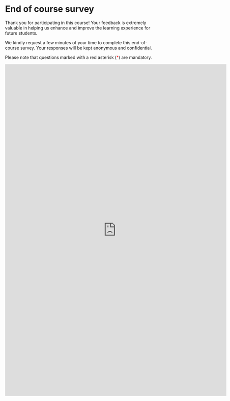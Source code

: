 # End of course survey

Thank you for participating in this course! Your feedback is extremely valuable in helping us enhance and improve the learning experience for future students.

We kindly request a few minutes of your time to complete this end-of-course survey. Your responses will be kept anonymous and confidential.

Please note that questions marked with a red asterisk (<span style="color:red">*</span>) are mandatory.

<iframe src="https://docs.google.com/forms/d/e/1FAIpQLSdzvHMfxaoy4q_Fic0Q4Gz6GkMQi_1IFhNuRKhgPvRgESitRQ/viewform?embedded=true" width="720" height="1080" frameborder="0" marginheight="0" marginwidth="0">Laden…</iframe>